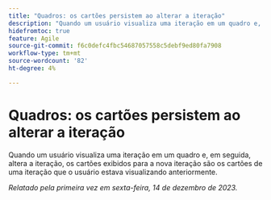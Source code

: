 ```yaml
---
title: "Quadros: os cartões persistem ao alterar a iteração"
description: "Quando um usuário visualiza uma iteração em um quadro e, em seguida, altera a iteração, os cartões exibidos para a nova iteração são os cartões de uma iteração que o usuário estava visualizando anteriormente."
hidefromtoc: true
feature: Agile
source-git-commit: f6c0defc4fbc54687057558c5debf9ed80fa7908
workflow-type: tm+mt
source-wordcount: '82'
ht-degree: 4%

---
```



# Quadros: os cartões persistem ao alterar a iteração

Quando um usuário visualiza uma iteração em um quadro e, em seguida, altera a iteração, os cartões exibidos para a nova iteração são os cartões de uma iteração que o usuário estava visualizando anteriormente.

_Relatado pela primeira vez em sexta-feira, 14 de dezembro de 2023._
